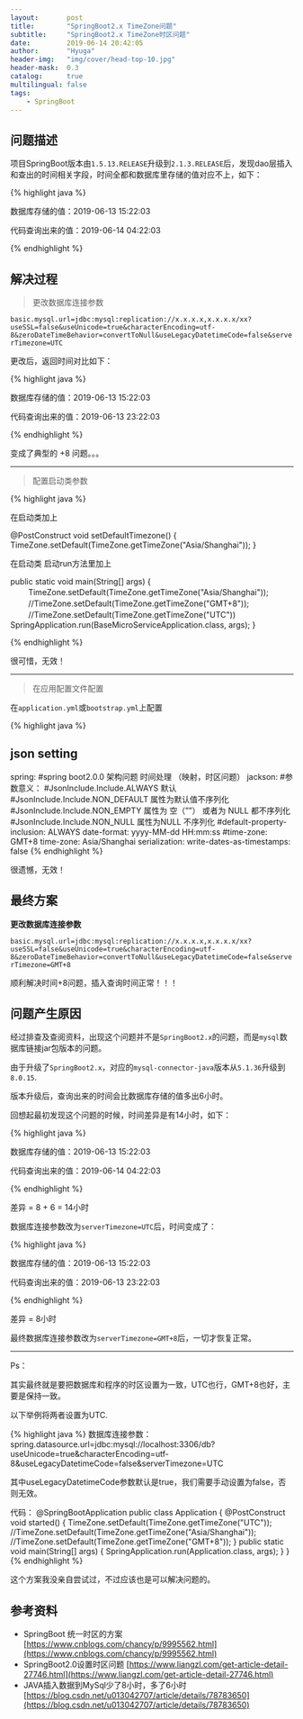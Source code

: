 ```yaml
---
layout:       post
title:        "SpringBoot2.x TimeZone问题"
subtitle:     "SpringBoot2.x TimeZone时区问题"
date:         2019-06-14 20:42:05
author:       "Hyuga"
header-img:   "img/cover/head-top-10.jpg"
header-mask:  0.3
catalog:      true
multilingual: false
tags:
    - SpringBoot
---
```


## 问题描述

项目SpringBoot版本由`1.5.13.RELEASE`升级到`2.1.3.RELEASE`后，发现dao层插入和查出的时间相关字段，时间全都和数据库里存储的值对应不上，如下：

{% highlight java %}

数据库存储的值：2019-06-13 15:22:03 

代码查询出来的值：2019-06-14 04:22:03

{% endhighlight %}

## 解决过程

> 更改数据库连接参数

`basic.mysql.url=jdbc:mysql:replication://x.x.x.x,x.x.x.x/xx?useSSL=false&useUnicode=true&characterEncoding=utf-8&zeroDateTimeBehavior=convertToNull&useLegacyDatetimeCode=false&serverTimezone=UTC`
   
更改后，返回时间对比如下：

{% highlight java %}

数据库存储的值：2019-06-13 15:22:03 

代码查询出来的值：2019-06-13 23:22:03

{% endhighlight %}

变成了典型的 +8 问题。。。

---

> 配置启动类参数

{% highlight java %}

在启动类加上

@PostConstruct 
void setDefaultTimezone() {
    TimeZone.setDefault(TimeZone.getTimeZone("Asia/Shanghai")); 
}  
 
在启动类 启动run方法里加上

public static void main(String[] args) { 　　 
    TimeZone.setDefault(TimeZone.getTimeZone("Asia/Shanghai")); 　　 
    //TimeZone.setDefault(TimeZone.getTimeZone("GMT+8")); 　　 
    //TimeZone.setDefault(TimeZone.getTimeZone("UTC")) 
    SpringApplication.run(BaseMicroServiceApplication.class, args); }

{% endhighlight %}

很可惜，无效！

---

> 在应用配置文件配置

在`application.yml`或`bootstrap.yml`上配置

{% highlight java %}
## json setting
spring:
  #spring boot2.0.0 架构问题 时间处理 （映射，时区问题）
  jackson:
    #参数意义：
    #JsonInclude.Include.ALWAYS        默认
    #JsonInclude.Include.NON_DEFAULT   属性为默认值不序列化
    #JsonInclude.Include.NON_EMPTY     属性为 空（””） 或者为 NULL 都不序列化
    #JsonInclude.Include.NON_NULL      属性为NULL   不序列化
    #default-property-inclusion: ALWAYS
    date-format: yyyy-MM-dd HH:mm:ss
    #time-zone: GMT+8
    time-zone: Asia/Shanghai
    serialization:
      write-dates-as-timestamps: false
{% endhighlight %}

很遗憾，无效！

## 最终方案

**更改数据库连接参数**

`basic.mysql.url=jdbc:mysql:replication://x.x.x.x,x.x.x.x/xx?useSSL=false&useUnicode=true&characterEncoding=utf-8&zeroDateTimeBehavior=convertToNull&useLegacyDatetimeCode=false&serverTimezone=GMT+8`

顺利解决时间+8问题，插入查询时间正常！！！

## 问题产生原因

经过排查及查阅资料，出现这个问题并不是`SpringBoot2.x`的问题，而是`mysql`数据库链接jar包版本的问题。

由于升级了`SpringBoot2.x`，对应的`mysql-connector-java`版本从`5.1.36`升级到`8.0.15`.

版本升级后，查询出来的时间会比数据库存储的值多出6小时。

回想起最初发现这个问题的时候，时间差异是有14小时，如下：

{% highlight java %}

数据库存储的值：2019-06-13 15:22:03 

代码查询出来的值：2019-06-14 04:22:03

{% endhighlight %}

差异 = 8 + 6 = 14小时

数据库连接参数改为`serverTimezone=UTC`后，时间变成了：

{% highlight java %}

数据库存储的值：2019-06-13 15:22:03 

代码查询出来的值：2019-06-13 23:22:03

{% endhighlight %}

差异 = 8小时

最终数据库连接参数改为`serverTimezone=GMT+8`后，一切才恢复正常。

---

Ps：

其实最终就是要把数据库和程序的时区设置为一致，UTC也行，GMT+8也好，主要是保持一致。

以下举例将两者设置为UTC.

{% highlight java %} 
数据库连接参数： 
spring.datasource.url=jdbc:mysql://localhost:3306/db?useUnicode=true&characterEncoding=utf-8&useLegacyDatetimeCode=false&serverTimezone=UTC

其中useLegacyDatetimeCode参数默认是true，我们需要手动设置为false，否则无效。 

代码：
@SpringBootApplication
public class Application {
      @PostConstruct
      void started() {
            TimeZone.setDefault(TimeZone.getTimeZone("UTC"));
            //TimeZone.setDefault(TimeZone.getTimeZone("Asia/Shanghai"));
            //TimeZone.setDefault(TimeZone.getTimeZone("GMT+8"));
      } 
      public static void main(String[] args) { 
            SpringApplication.run(Application.class, args); 
      } 
}
{% endhighlight %}

这个方案我没亲自尝试过，不过应该也是可以解决问题的。

## 参考资料

- SpringBoot 统一时区的方案 [https://www.cnblogs.com/chancy/p/9995562.html](https://www.cnblogs.com/chancy/p/9995562.html)
- SpringBoot2.0设置时区问题 [https://www.liangzl.com/get-article-detail-27746.html](https://www.liangzl.com/get-article-detail-27746.html)
- JAVA插入数据到MySql少了8小时，多了6小时 [https://blog.csdn.net/u013042707/article/details/78783650](https://blog.csdn.net/u013042707/article/details/78783650)




